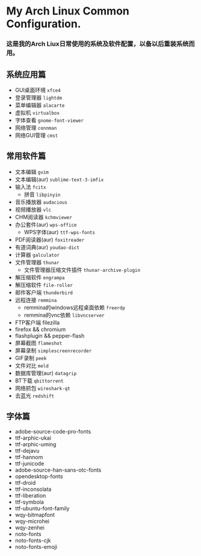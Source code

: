 # My Arch Linux Common Configuration.
### 这是我的Arch Liux日常使用的系统及软件配置，以备以后重装系统而用。
## 系统应用篇
* GUI桌面环境  `xfce4`
* 登录管理器   `lightdm`
* 菜单编辑器   `alacarte`
* 虚拟机       `virtualbox`
* 字体查看    `gnome-font-viewer`
* 网络管理    `connman`
* 网络GUI管理    `cmst`

## 常用软件篇
* 文本编辑    `gvim`
* 文本编辑(aur)    `sublime-text-3-imfix`
* 输入法   `fcitx`
  - 拼音    `libpinyin `
* 音乐播放器   `audacious` 
* 视频播放器   `vlc`
* CHM阅读器    `kchmviewer`
* 办公套件(aur)   `wps-office`
  - WPS字体(aur)   `ttf-wps-fonts`
* PDF阅读器(aur)    `foxitreader`
* 有道词典(aur)   `youdao-dict`
* 计算器   `galculator`
* 文件管理器 `thunar`
  - 文件管理器压缩文件插件 `thunar-archive-plugin`
* 解压缩软件   `engrampa`
* 解压缩软件   `file-roller`
* 邮件客户端   `thunderbird`
* 远程连接    `remmina`
  - remmina的windows远程桌面依赖   `freerdp`
  - remmina的vnc依赖   `libvncserver`
* FTP客户端  filezilla 
* firefox && chromium
* flashplugin && pepper-flash
* 屏幕截图    `flameshot`
* 屏幕录制    `simplescreenrecorder`
* GIF录制     `peek`
* 文件对比    `meld`
* 数据库管理(aur)   `datagrip`
* BT下载    `qbittorrent`
* 网络抓包    `wireshark-qt`
* 去蓝光   `redshift`


## 字体篇
* adobe-source-code-pro-fonts
* ttf-arphic-ukai
* ttf-arphic-uming
* ttf-dejavu
* ttf-hannom
* ttf-junicode
* adobe-source-han-sans-otc-fonts
* opendesktop-fonts
* ttf-droid
* ttf-inconsolata
* ttf-liberation
* ttf-symbola
* ttf-ubuntu-font-family
* wqy-bitmapfont
* wqy-microhei
* wqy-zenhei
* noto-fonts
* noto-fonts-cjk
* noto-fonts-emoji

